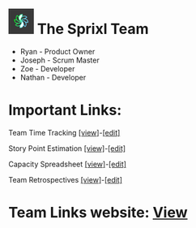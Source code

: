 # <img alt="Logo" src="sprixl-logo.png" width="50" /> The Sprixl Team
- Ryan - Product Owner
- Joseph - Scrum Master
- Zoe - Developer
- Nathan - Developer

# Important Links:
Team Time Tracking [[view]](https://docs.google.com/spreadsheets/d/e/2PACX-1vS_gGX_fB0K4U745nIGB2HtRpGucDSoBAHm013dvmmEG5h4zYvf4kugWGwOp9yfUOXdIDrwbiN11PAJ/pubhtml)-[[edit]](https://docs.google.com/spreadsheets/d/1FHx4JKvgtIygNhTpgpceAdkeiKxWjct0M_zxZWxaoNI/edit#gid=1696030646)

Story Point Estimation [[view]](https://docs.google.com/spreadsheets/d/e/2PACX-1vQ0u3n7T_wxrviFlMknI0G_g24OJeE7C7ED_sn5cUJiDcGMi0pNaXSTZlZvRpNCaWPm5J0WdPbienve/pubhtml)-[[edit]](https://docs.google.com/spreadsheets/d/1F93TukJ_vTpuWtPvM7YNOv-xsDMThdQ8VVDbf-RIICw/edit#gid=0)

Capacity Spreadsheet [[view]](https://docs.google.com/spreadsheets/d/e/2PACX-1vT4hkoE5D-WcFM3m15Zk_jXdqQQ7TS8qFY41--ak70qa0fjB8va5S0yQynZdjMZRkqB0qFSOKFf4v9P/pubhtml)-[[edit]](https://docs.google.com/spreadsheets/d/1QfjsVA5uv3068wnTQ8BokySmJD4NnUNF01pF4k7rgts/edit#gid=0)

Team Retrospectives [[view]](https://docs.google.com/document/d/e/2PACX-1vQjbrmFkqaB7-9SCTF9YlOg6NCRxevehu_wfhe7YHCWFtSr6iuTXvXKKoNHCVczZYsTkHu9x8CapmWw/pub)-[[edit]](https://docs.google.com/document/d/1VlrZHaYDKc51OsY5n2GjAZ-5aq55oZv2LIaeHA0o_xY/edit)



# Team Links website: [View](https://sprixl.github.io/)
